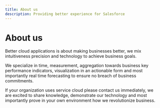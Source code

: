 ```yaml
---
title: About us
description: Providing better experience for Salesforce
---
```


# About us

Better cloud applications is about making businesses better, we mix intuitiveness precision and technology to achieve business goals.

We specialize in time, measurement, aggregation towards business key performance indicators, visualization in an actionable form and most importantly real time forecasting to ensure no breach of business commitments.

If your organization uses service cloud please contact us immediately, we are excited to share knowledge, demonstrate our technology and most importantly prove in your own environment how we revolutionize business.
